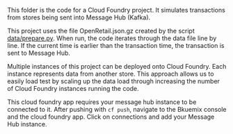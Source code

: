 This folder is the code for a Cloud Foundry project.  It simulates transactions from stores being sent into Message Hub (Kafka).

This project uses the file OpenRetail.json.gz created by the script [data/prepare.py](../data/).  When run, the code iterates through the data file line by line.  If the current time is earlier than the transaction time, the transaction is sent to Message Hub.

Multiple instances of this project can be deployed onto Cloud Foundry.  Each instance represents data from another store.  This approach allows us to easily load test by scaling up the data load through increasing the number of Cloud Foundry instances running the code.

This cloud foundry app requires your message hub instance to be connected to it. After pushing with `cf push`, navigate to the Bkuemix console and the cloud foundry app.  Click on connections and add your Message Hub instance.

